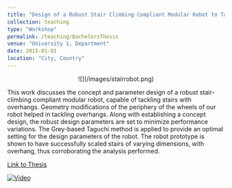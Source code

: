 ```yaml
---
title: "Design of a Robust Stair Climbing Compliant Modular Robot to Tackle Overhang on Stairs"
collection: teaching
type: "Workshop"
permalink: /teaching/BachelorsThesis
venue: "University 1, Department"
date: 2015-01-01
location: "City, Country"
---
```


<p align="center">
  ![](/images/stairrobot.png)
</p>

This work discusses the concept and parameter design of a robust stair-climbing compliant modular
robot, capable of tackling stairs with overhangs. Geometry modifications of the periphery of the wheels
of our robot helped in tackling overhangs. Along with establishing a concept design, the robust design
parameters are set to minimize performance variations. The Grey-based Taguchi method is applied
to provide an optimal setting for the design parameters of the robot. The robot prototype is shown to
have successfully scaled stairs of varying dimensions, with overhang, thus corroborating the analysis
performed.

[Link to Thesis](/files/BachelorsThesis.pdf)

[![Video](https://youtu.be/GXY6U_79axM/default.jpg)](https://youtu.be/GXY6U_79axM)